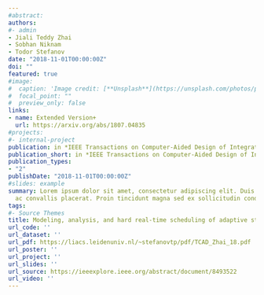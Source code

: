 ```yaml
---
#abstract: 
authors:
#- admin
- Jiali Teddy Zhai
- Sobhan Niknam
- Todor Stefanov
date: "2018-11-01T00:00:00Z"
doi: ""
featured: true
#image:
#  caption: 'Image credit: [**Unsplash**](https://unsplash.com/photos/pLCdAaMFLTE)'
#  focal_point: ""
#  preview_only: false
links:
- name: Extended Version+
  url: https://arxiv.org/abs/1807.04835
#projects:
#- internal-project
publication: in *IEEE Transactions on Computer-Aided Design of Integrated Circuits and Systems (TCAD)*
publication_short: in *IEEE Transactions on Computer-Aided Design of Integrated Circuits and Systems (TCAD)*
publication_types:
- "2"
publishDate: "2018-11-01T00:00:00Z"
#slides: example
summary: Lorem ipsum dolor sit amet, consectetur adipiscing elit. Duis posuere tellus
  ac convallis placerat. Proin tincidunt magna sed ex sollicitudin condimentum.
tags: 
#- Source Themes
title: Modeling, analysis, and hard real-time scheduling of adaptive streaming applications
url_code: ''
url_dataset: ''
url_pdf: https://liacs.leidenuniv.nl/~stefanovtp/pdf/TCAD_Zhai_18.pdf
url_poster: ''
url_project: ''
url_slides: ''
url_source: https://ieeexplore.ieee.org/abstract/document/8493522
url_video: ''
---
```

